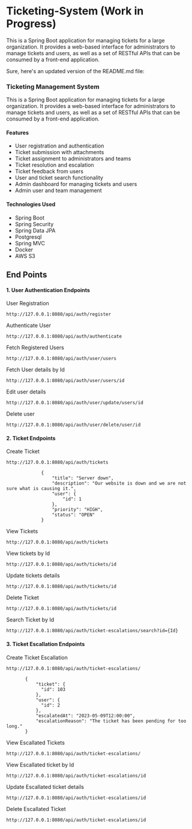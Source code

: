 # Ticketing-System (Work in Progress) 
This is a Spring Boot application for managing tickets for a large organization. It provides a web-based interface for administrators to manage tickets and users, as well as a set of RESTful APIs that can be consumed by a front-end application.


Sure, here's an updated version of the README.md file:

### Ticketing Management System
This is a Spring Boot application for managing tickets for a large organization. It provides a web-based interface for administrators to manage tickets and users, as well as a set of RESTful APIs that can be consumed by a front-end application.

#### Features
- User registration and authentication
- Ticket submission with attachments
- Ticket assignment to administrators and teams
- Ticket resolution and escalation
- Ticket feedback from users
- User and ticket search functionality
- Admin dashboard for managing tickets and users
- Admin user and team management

#### Technologies Used
- Spring Boot
- Spring Security
- Spring Data JPA
- Postgresql
- Spring MVC
- Docker
- AWS S3

## End Points

#### 1. User Authentication Endpoints

User Registration
 ```
http://127.0.0.1:8080/api/auth/register
```
Authenticate User

```
http://127.0.0.1:8080/api/auth/authenticate
```

Fetch Registered Users
```
http://127.0.0.1:8080/api/auth/user/users
```

Fetch User details by Id
```
http://127.0.0.1:8080/api/auth/user/users/id
```
Edit user details
```
http://127.0.0.1:8080/api/auth/user/update/users/id
```

Delete user
```
http://127.0.0.1:8080/api/auth/user/delete/user/id
```

#### 2. Ticket Endpoints

Create Ticket
```
http://127.0.0.1:8080/api/auth/tickets
```

         
                 
                 {
                     "title": "Server down",
                     "description": "Our website is down and we are not sure what is causing it.",
                     "user": {
                         "id": 1
                     },
                     "priority": "HIGH",
                     "status": "OPEN"
                 }
                

View Tickets 

```
http://127.0.0.1:8080/api/auth/tickets
```

View tickets by Id

```
http://127.0.0.1:8080/api/auth/tickets/id
```
Update tickets details

```
http://127.0.0.1:8080/api/auth/tickets/id
```

Delete Ticket

```
http://127.0.0.1:8080/api/auth/tickets/id
```
Search Ticket by Id

```
http://127.0.0.1:8080/api/auth/ticket-escalations/search?id={Id}

```

#### 3. Ticket Escallation Endpoints

Create Ticket Escallation
```
http://127.0.0.1:8080/api/auth/ticket-escalations/
```

                 
           {
               "ticket": {
                 "id": 103
               },
               "user": {
                 "id": 2
               },
               "escalatedAt": "2023-05-09T12:00:00",
               "escalationReason": "The ticket has been pending for too long."
           }

                

View Escallated Tickets 

```
http://127.0.0.1:8080/api/auth/ticket-escalations/
```

View Escallated ticket by Id

```
http://127.0.0.1:8080/api/auth/ticket-escalations/id
```
Update Escallated ticket details

```
http://127.0.0.1:8080/api/auth/ticket-escalations/id
```

Delete Escallated Ticket

```
http://127.0.0.1:8080/api/auth/ticket-escalations/id
```
